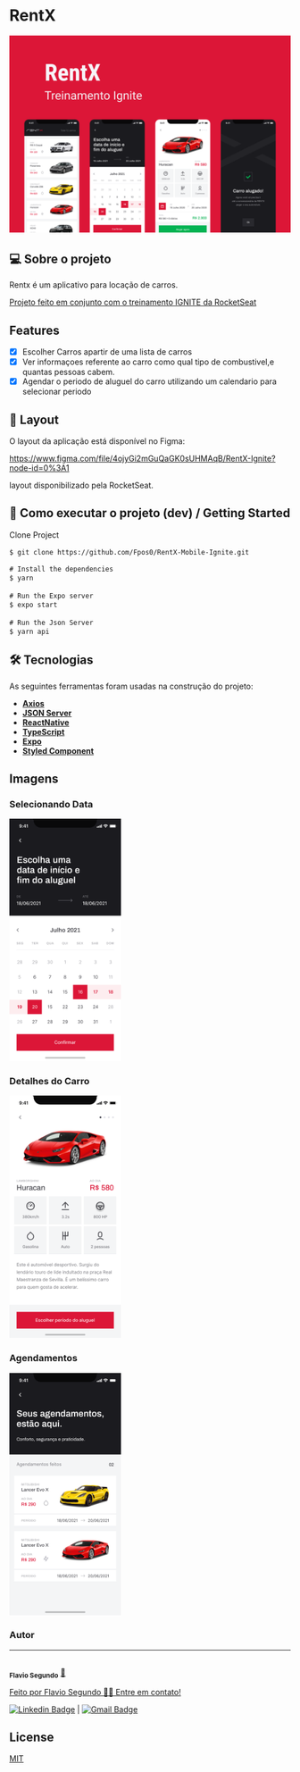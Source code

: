 # RentX

<img src="./public/RentX%20Ignite.svg">

## 💻 Sobre o projeto
  Rentx é um aplicativo para locação de carros.
  

[Projeto feito em conjunto com o treinamento IGNITE da RocketSeat ](https://rocketseat.com.br/)

## Features

- [x] Escolher Carros apartir de uma lista de carros
- [x] Ver informaçoes referente ao carro como qual tipo de combustivel,e quantas pessoas cabem.
- [x] Agendar o periodo de aluguel do carro utilizando um calendario para selecionar periodo

## 🎨 Layout

O layout da aplicação está disponível no Figma:

https://www.figma.com/file/4ojyGi2mGuQaGK0sUHMAqB/RentX-Ignite?node-id=0%3A1

layout disponibilizado pela RocketSeat.

## 🚀 Como executar o projeto (dev) / Getting Started

Clone Project 
```
$ git clone https://github.com/Fpos0/RentX-Mobile-Ignite.git
```

```
# Install the dependencies
$ yarn

# Run the Expo server
$ expo start

# Run the Json Server
$ yarn api
```


## 🛠 Tecnologias

As seguintes ferramentas foram usadas na construção do projeto:

-   **[Axios](https://github.com/axios/axios)**
-   **[JSON Server](https://github.com/typicode/json-server)**
-   **[ReactNative](https://reactnative.dev/)**
-   **[TypeScript](https://www.typescriptlang.org/)**
-   **[Expo](https://expo.io/)**
-   **[Styled Component](https://styled-components.com/)**


## Imagens 
<h3 >
  Selecionando Data
</h3>
 <img alt="Selecionando Data" title="Selecionando Data" src="./public/telas/Dataescolhida.png" width="200"/>

  

<h3>
  Detalhes do Carro
 </h3>
    <img alt="Detalhes do Carro" title="Detalhes do Carro" src="./public/telas/Detalhes.png" width="200" />
 


<h3>
  Agendamentos
</h3>
  <img alt="Agendamentos" title="Agendamentos" src="./public/telas/Agendamentos.png"  width="200"/>

### Autor
---


 <img style="border-radius: 50%;" src="https://avatars.githubusercontent.com/u/25486795?v=4" width="100px;" alt=""/>
 <br />
 <sub><b>Flavio Segundo</b></sub></a> <a href="https://github.com/Fpos0">🚀


Feito por Flavio Segundo 👋🏽 Entre em contato!

[![Linkedin Badge](https://img.shields.io/badge/-FlavioFpos-blue?style=flat-square&logo=Linkedin&logoColor=white&link=https://www.linkedin.com/in/flavio-p-o-segundo-889b25108/)](https://www.linkedin.com/in/flavio-p-o-segundo-889b25108/) 
| 
[![Gmail Badge](https://img.shields.io/badge/-flaviofpos@hotmail.com-c14438?style=flat-square&logo=Gmail&logoColor=white&link=mailto:flaviofpos@hotmail.com)](mailto:flaviofpos@hotmail.com)

## License
[MIT](https://choosealicense.com/licenses/mit/)
